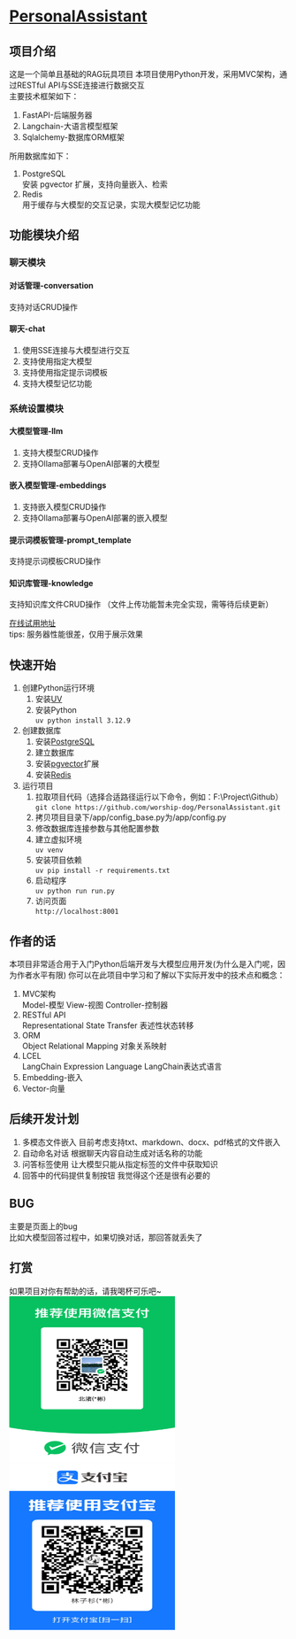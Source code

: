 # [PersonalAssistant](https://github.com/worship-dog/PersonalAssistant)

## 项目介绍  
这是一个简单且基础的RAG玩具项目
本项目使用Python开发，采用MVC架构，通过RESTful API与SSE连接进行数据交互  
主要技术框架如下：
1. FastAPI-后端服务器
2. Langchain-大语言模型框架
3. Sqlalchemy-数据库ORM框架

所用数据库如下：
1. PostgreSQL  
   安装 pgvector 扩展，支持向量嵌入、检索
2. Redis  
   用于缓存与大模型的交互记录，实现大模型记忆功能

## 功能模块介绍
### 聊天模块
#### 对话管理-conversation
支持对话CRUD操作
#### 聊天-chat
1. 使用SSE连接与大模型进行交互 
2. 支持使用指定大模型
3. 支持使用指定提示词模板
4. 支持大模型记忆功能
### 系统设置模块
#### 大模型管理-llm
1. 支持大模型CRUD操作
2. 支持Ollama部署与OpenAI部署的大模型
#### 嵌入模型管理-embeddings
1. 支持嵌入模型CRUD操作
2. 支持Ollama部署与OpenAI部署的嵌入模型
#### 提示词模板管理-prompt_template
支持提示词模板CRUD操作
#### 知识库管理-knowledge
支持知识库文件CRUD操作
（文件上传功能暂未完全实现，需等待后续更新）

[在线试用地址](https://chat.worship-dog.site)  
tips: 服务器性能很差，仅用于展示效果

## 快速开始
1. 创建Python运行环境
   1. 安装[UV](https://uv.doczh.com/getting-started/installation/)
   2. 安装Python  
      `uv python install 3.12.9`
2. 创建数据库
   1. 安装[PostgreSQL](https://www.postgresql.org/download/)
   2. 建立数据库
   3. 安装[pgvector](https://github.com/pgvector/pgvector)扩展
   4. 安装[Redis](https://www.redis.net.cn/)
3. 运行项目
   1. 拉取项目代码（选择合适路径运行以下命令，例如：F:\Project\Github）  
      `git clone https://github.com/worship-dog/PersonalAssistant.git`
   2. 拷贝项目目录下/app/config_base.py为/app/config.py
   3. 修改数据库连接参数与其他配置参数
   4. 建立虚拟环境  
      `uv venv`
   5. 安装项目依赖  
      `uv pip install -r requirements.txt`
   6. 启动程序  
      `uv python run run.py`
   7. 访问页面  
      `http://localhost:8001`

## 作者的话
本项目非常适合用于入门Python后端开发与大模型应用开发(为什么是入门呢，因为作者水平有限)
你可以在此项目中学习和了解以下实际开发中的技术点和概念：
1. MVC架构  
   Model-模型 View-视图 Controller-控制器
2. RESTful API  
   Representational State Transfer 表述性状态转移
3. ORM  
   Object Relational Mapping 对象关系映射
4. LCEL  
   LangChain Expression Language LangChain表达式语言
5. Embedding-嵌入
6. Vector-向量

## 后续开发计划
1. 多模态文件嵌入
   目前考虑支持txt、markdown、docx、pdf格式的文件嵌入
2. 自动命名对话
   根据聊天内容自动生成对话名称的功能
3. 问答标签使用
   让大模型只能从指定标签的文件中获取知识
4. 回答中的代码提供复制按钮
   我觉得这个还是很有必要的

## BUG
主要是页面上的bug  
比如大模型回答过程中，如果切换对话，那回答就丢失了


## 打赏
如果项目对你有帮助的话，请我喝杯可乐吧~  
<img src="static/image/wechat.png" width="300" height="300">
<img src="static/image/alipay.jpg" width="300" height="300">